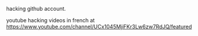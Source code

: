 hacking github account.

youtube hacking videos in french at https://www.youtube.com/channel/UCx1045MjiFKr3Lw6zw7RdJQ/featured
